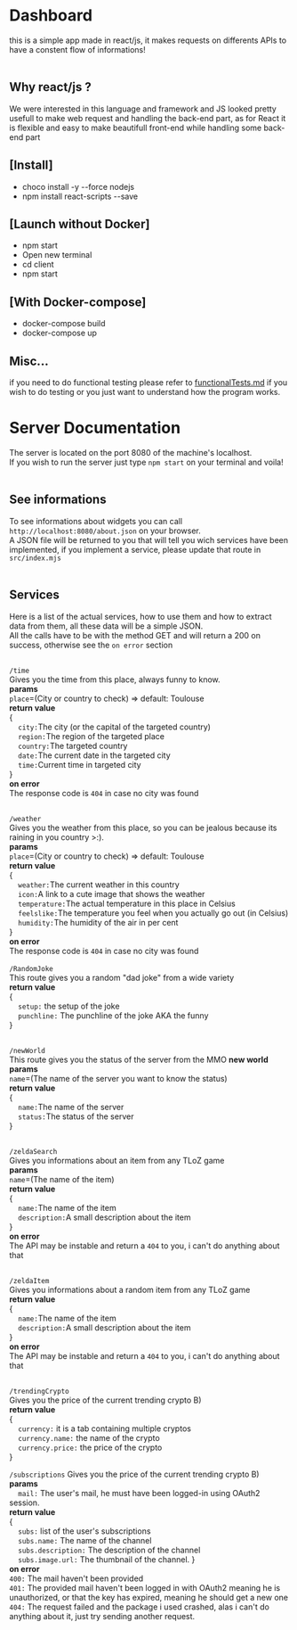 # Dashboard <br>

this is a simple app made in react/js, it makes requests on differents APIs to have a constent flow of informations! <br><br>

## Why react/js ? <br>

We were interested in this language and framework and JS looked pretty usefull to make web request and handling the back-end part, as for React it is flexible and easy to make beautifull front-end while handling some back-end part

## [Install] <br>

- choco install -y --force nodejs
- npm install react-scripts --save

## [Launch without Docker] <br>
- npm start
- Open new terminal
- cd client
- npm start

## [With Docker-compose]
- docker-compose build
- docker-compose up

## Misc... <br>
if you need to do functional testing please refer to [functionalTests.md](./functionalTests.md) if you wish to do testing or you just want to understand how the program works.

# Server Documentation <br>

The server is located on the port 8080 of the machine's localhost.<br>
If you wish to run the server just type `npm start` on your terminal and voila! <br><br>

## See informations <br>

To see informations about widgets you can call `http://localhost:8080/about.json` on your browser.<br>
A JSON file will be returned to you that will tell you wich services have been implemented, if you implement a service, please update that route in `src/index.mjs` <br> <br>

## Services

Here is a list of the actual services, how to use them and how to extract data from them, all these data will be a simple JSON.<br>
All the calls have to be with the method GET and will return a 200 on success, otherwise see the `on error` section <br> <br>

`/time`<br>
Gives you the time from this place, always funny to know.<br>
**params**<br>
`place`=(City or country to check) \=> default: Toulouse<br>
**return value**<br>
{<br>
&nbsp;&nbsp;&nbsp;&nbsp;`city:`The city (or the capital of the targeted country)<br>
&nbsp;&nbsp;&nbsp;&nbsp;`region:`The region of the targeted place<br>
&nbsp;&nbsp;&nbsp;&nbsp;`country:`The targeted country<br>
&nbsp;&nbsp;&nbsp;&nbsp;`date:`The current date in the targeted city<br>
&nbsp;&nbsp;&nbsp;&nbsp;`time:`Current time in targeted city<br>
}<br>
**on error**<br>
The response code is `404` in case no city was found<br><br>

`/weather`<br>
Gives you the weather from this place, so you can be jealous because its raining in you country \>\:\).<br>
**params**<br>
`place`=(City or country to check) \=> default: Toulouse<br>
**return value**<br>
{<br>
&nbsp;&nbsp;&nbsp;&nbsp;`weather:`The current weather in this country<br>
&nbsp;&nbsp;&nbsp;&nbsp;`icon:`A link to a cute image that shows the weather<br>
&nbsp;&nbsp;&nbsp;&nbsp;`temperature:`The actual temperature in this place in Celsius<br>
&nbsp;&nbsp;&nbsp;&nbsp;`feelslike:`The temperature you feel when you actually go out (in Celsius)<br>
&nbsp;&nbsp;&nbsp;&nbsp;`humidity:`The humidity of the air in per cent<br>
}<br>
**on error**<br>
The response code is `404` in case no city was found<br><br>
`/RandomJoke` <br>
This route gives you a random "dad joke" from a wide variety <br>
**return value** <br>
{ <br>
&nbsp;&nbsp;&nbsp;&nbsp;`setup:` the setup of the joke  <br>
&nbsp;&nbsp;&nbsp;&nbsp;`punchline:` The punchline of the joke AKA the funny<br>
} <br><br>

`/newWorld`<br>
This route gives you the status of the server from the MMO __new world__<br>
**params**<br>
`name`=(The name of the server you want to know the status)<br>
**return value**<br>
{<br>
&nbsp;&nbsp;&nbsp;&nbsp;`name:`The name of the server<br>
&nbsp;&nbsp;&nbsp;&nbsp;`status:`The status of the server<br>
}<br><br>

`/zeldaSearch`<br>
Gives you informations about an item from any TLoZ game<br>
**params**<br>
`name`=(The name of the item)<br>
**return value**<br>
{<br>
&nbsp;&nbsp;&nbsp;&nbsp;`name:`The name of the item<br>
&nbsp;&nbsp;&nbsp;&nbsp;`description:`A small description about the item<br>
}<br>
**on error**<br>
The API may be instable and return a `404` to you, i can't do anything about that<br><br>

`/zeldaItem`<br>
Gives you informations about a random item from any TLoZ game<br>
**return value**<br>
{<br>
&nbsp;&nbsp;&nbsp;&nbsp;`name:`The name of the item<br>
&nbsp;&nbsp;&nbsp;&nbsp;`description:`A small description about the item<br>
}<br>
**on error**<br>
The API may be instable and return a `404` to you, i can't do anything about that<br><br>

`/trendingCrypto`<br>
Gives you the price of the current trending crypto B)<br>
**return value**<br>
{<br>
&nbsp;&nbsp;&nbsp;&nbsp;`currency:` it is a tab containing multiple cryptos<br>
&nbsp;&nbsp;&nbsp;&nbsp;`currency.name:` the name of the crypto<br>
&nbsp;&nbsp;&nbsp;&nbsp;`currency.price:` the price of the crypto<br>
}<br>

`/subscriptions`
Gives you the price of the current trending crypto B)<br>
**params**<br>
&nbsp;&nbsp;&nbsp;&nbsp;`mail:` The user's mail, he must have been logged-in using OAuth2 session.<br>
**return value**<br>
{<br>
&nbsp;&nbsp;&nbsp;&nbsp;`subs:` list of the user's subscriptions<br>
&nbsp;&nbsp;&nbsp;&nbsp;`subs.name:` The name of the channel<br>
&nbsp;&nbsp;&nbsp;&nbsp;`subs.description:` The description of the channel<br>
&nbsp;&nbsp;&nbsp;&nbsp;`subs.image.url:` The thumbnail of the channel.
}<br>
**on error**<br>
`400:` The mail haven't been provided<br>
`401:` The provided mail haven't been logged in with OAuth2 meaning he is unauthorized, or that the key has expired, meaning he should get a new one<br>
`404:` The request failed and the package i used crashed, alas i can't do anything about it, just try sending another request.<br>